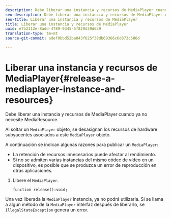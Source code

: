 ```yaml
---
description: Debe liberar una instancia y recursos de MediaPlayer cuando ya no necesite MediaResource.
seo-description: Debe liberar una instancia y recursos de MediaPlayer cuando ya no necesite MediaResource.
seo-title: Liberar una instancia y recursos de MediaPlayer
title: Liberar una instancia y recursos de MediaPlayer
uuid: e7b2112e-8add-4789-9345-5f829d39d639
translation-type: tm+mt
source-git-commit: adef0bbd52ba043f625f38db69366c6d873c586d

---
```



# Liberar una instancia y recursos de MediaPlayer{#release-a-mediaplayer-instance-and-resources}

Debe liberar una instancia y recursos de MediaPlayer cuando ya no necesite MediaResource.

Al soltar un `MediaPlayer` objeto, se desasignan los recursos de hardware subyacentes asociados a este `MediaPlayer` objeto.

A continuación se indican algunas razones para publicar un `MediaPlayer`:

* La retención de recursos innecesarios puede afectar al rendimiento.
* Si no se admiten varias instancias del mismo códec de vídeo en un dispositivo, es posible que se produzca un error de reproducción en otras aplicaciones.

1. Libere el `MediaPlayer`.

   ```
   function release():void;
   ```

Una vez liberada la `MediaPlayer` instancia, ya no podrá utilizarla. Si se llama a algún método de la `MediaPlayer` interfaz después de liberarlo, se `IllegalStateException` genera un error.